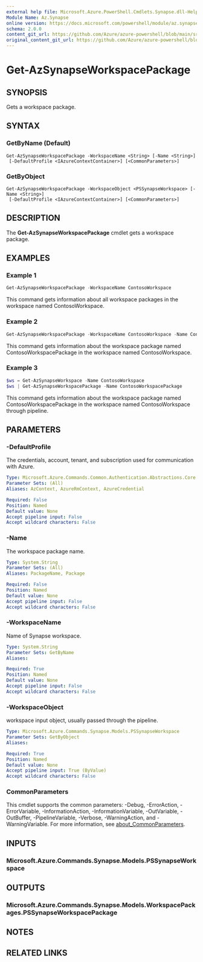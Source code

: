 ```yaml
---
external help file: Microsoft.Azure.PowerShell.Cmdlets.Synapse.dll-Help.xml
Module Name: Az.Synapse
online version: https://docs.microsoft.com/powershell/module/az.synapse/get-azsynapseworkspacepackage
schema: 2.0.0
content_git_url: https://github.com/Azure/azure-powershell/blob/main/src/Synapse/Synapse/help/Get-AzSynapseWorkspacePackage.md
original_content_git_url: https://github.com/Azure/azure-powershell/blob/main/src/Synapse/Synapse/help/Get-AzSynapseWorkspacePackage.md
---
```


# Get-AzSynapseWorkspacePackage

## SYNOPSIS
Gets a workspace package.

## SYNTAX

### GetByName (Default)
```
Get-AzSynapseWorkspacePackage -WorkspaceName <String> [-Name <String>]
 [-DefaultProfile <IAzureContextContainer>] [<CommonParameters>]
```

### GetByObject
```
Get-AzSynapseWorkspacePackage -WorkspaceObject <PSSynapseWorkspace> [-Name <String>]
 [-DefaultProfile <IAzureContextContainer>] [<CommonParameters>]
```

## DESCRIPTION
The **Get-AzSynapseWorkspacePackage** cmdlet gets a workspace package.

## EXAMPLES

### Example 1
```powershell
Get-AzSynapseWorkspacePackage -WorkspaceName ContosoWorkspace
```

This command gets information about all workspace packages in the workspace named ContosoWorkspace.

### Example 2
```powershell
Get-AzSynapseWorkspacePackage -WorkspaceName ContosoWorkspace -Name ContosoWorkspacePackage
```

This command gets information about the workspace package named ContosoWorkspacePackage in the workspace named ContosoWorkspace.

### Example 3
```powershell
$ws = Get-AzSynapseWorkspace -Name ContosoWorkspace
$ws | Get-AzSynapseWorkspacePackage -Name ContosoWorkspacePackage
```

This command gets information about the workspace package named ContosoWorkspacePackage in the workspace named ContosoWorkspace through pipeline.

## PARAMETERS

### -DefaultProfile
The credentials, account, tenant, and subscription used for communication with Azure.

```yaml
Type: Microsoft.Azure.Commands.Common.Authentication.Abstractions.Core.IAzureContextContainer
Parameter Sets: (All)
Aliases: AzContext, AzureRmContext, AzureCredential

Required: False
Position: Named
Default value: None
Accept pipeline input: False
Accept wildcard characters: False
```

### -Name
The workspace package name.

```yaml
Type: System.String
Parameter Sets: (All)
Aliases: PackageName, Package

Required: False
Position: Named
Default value: None
Accept pipeline input: False
Accept wildcard characters: False
```

### -WorkspaceName
Name of Synapse workspace.

```yaml
Type: System.String
Parameter Sets: GetByName
Aliases:

Required: True
Position: Named
Default value: None
Accept pipeline input: False
Accept wildcard characters: False
```

### -WorkspaceObject
workspace input object, usually passed through the pipeline.

```yaml
Type: Microsoft.Azure.Commands.Synapse.Models.PSSynapseWorkspace
Parameter Sets: GetByObject
Aliases:

Required: True
Position: Named
Default value: None
Accept pipeline input: True (ByValue)
Accept wildcard characters: False
```

### CommonParameters
This cmdlet supports the common parameters: -Debug, -ErrorAction, -ErrorVariable, -InformationAction, -InformationVariable, -OutVariable, -OutBuffer, -PipelineVariable, -Verbose, -WarningAction, and -WarningVariable. For more information, see [about_CommonParameters](http://go.microsoft.com/fwlink/?LinkID=113216).

## INPUTS

### Microsoft.Azure.Commands.Synapse.Models.PSSynapseWorkspace

## OUTPUTS

### Microsoft.Azure.Commands.Synapse.Models.WorkspacePackages.PSSynapseWorkspacePackage

## NOTES

## RELATED LINKS
